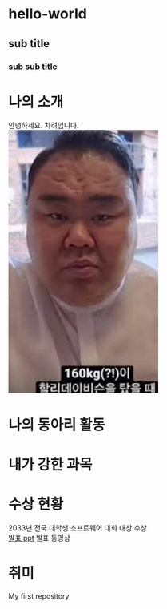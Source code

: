 # hello-world
## sub title
### sub sub title

# 나의 소개
안녕하세요. 차려입니다. <br>
<img src="1.jpg" width="300" heigth="300"/> <br>
# 나의 동아리 활동

# 내가 강한 과목

# 수상 현황
2033년 전국 대학생 소프트웨어 대회 대상 수상 <br>
[발표 ppt](/presentation.pptx)
발표 동영상

# 취미 

My first repository
